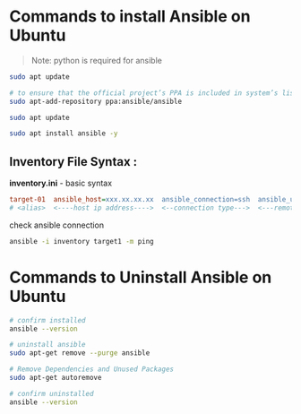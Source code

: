# Commands to install Ansible on Ubuntu

> Note: python is required for ansible 

```bash
sudo apt update

# to ensure that the official project’s PPA is included in system’s list of apt sources
sudo apt-add-repository ppa:ansible/ansible

sudo apt update

sudo apt install ansible -y
```

## Inventory File Syntax : 

**inventory.ini** - basic syntax
```ini
target-01  ansible_host=xxx.xx.xx.xx  ansible_connection=ssh  ansible_user=harsh   ansible_ssh_pass=temp
# <alias>  <----host ip address---->  <--connection type--->  <---remote user--->  <--login password--->
```

check ansible connection 
```bash
ansible -i inventory target1 -m ping 
```

# Commands to Uninstall Ansible on Ubuntu

```bash
# confirm installed
ansible --version

# uninstall ansible
sudo apt-get remove --purge ansible

# Remove Dependencies and Unused Packages
sudo apt-get autoremove

# confirm uninstalled
ansible --version
```